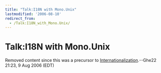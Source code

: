 ```yaml
---
title: "Talk:I18N with Mono.Unix"
lastmodified: '2006-08-10'
redirect_from:
  - /Talk:I18N_with_Mono.Unix/
---
```


Talk:I18N with Mono.Unix
========================

Removed content since this was a precursor to [Internationalization](/Internationalization).--Ghe22 21:23, 9 Aug 2006 (EDT)

